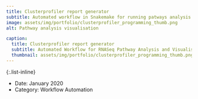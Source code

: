 ```yaml
---
title: Clusterprofiler report generator
subtitle: Automated workflow in Snakemake for running patways analysis data with clusterprofiler
image: assets/img/portfolio/clusterprofiler_programming_thumb.png
alt: Pathway analysis visualisation

caption:
  title: Clusterprofiler report generator
  subtitle: Automated Workflow for RNASeq Pathway Analysis and Visualisation 
  thumbnail: assets/img/portfolio/clusterprofiler_programming_thumb.png
---
```



{:.list-inline}
- Date: January 2020
- Category: Workflow Automation